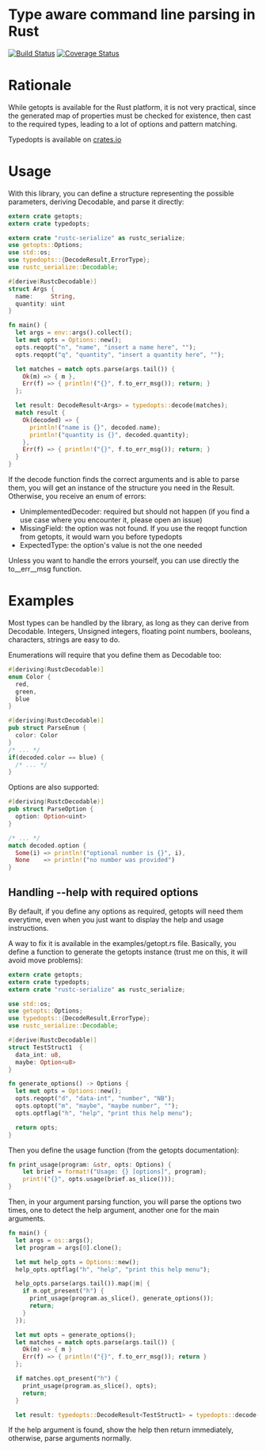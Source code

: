 # Type aware command line parsing in Rust

[![Build Status](https://travis-ci.org/Geal/typedopts.png?branch=master)](https://travis-ci.org/Geal/typedopts)
[![Coverage Status](https://coveralls.io/repos/Geal/typedopts/badge.svg)](https://coveralls.io/r/Geal/typedopts)

# Rationale

While getopts is available for the Rust platform, it is not very practical,
since the generated map of properties must be checked for existence,
then cast to the required types, leading to a lot of options and pattern
matching.

Typedopts is available on [crates.io](https://crates.io/crates/typedopts)

# Usage

With this library, you can define a structure representing the possible
parameters, deriving Decodable, and parse it directly:


```Rust
extern crate getopts;
extern crate typedopts;

extern crate "rustc-serialize" as rustc_serialize;
use getopts::Options;
use std::os;
use typedopts::{DecodeResult,ErrorType};
use rustc_serialize::Decodable;

#[derive(RustcDecodable)]
struct Args {
  name:     String,
  quantity: uint
}

fn main() {
  let args = env::args().collect();
  let mut opts = Options::new();
  opts.reqopt("n", "name", "insert a name here", "");
  opts.reqopt("q", "quantity", "insert a quantity here", "");

  let matches = match opts.parse(args.tail()) {
    Ok(m) => { m },
    Err(f) => { println!("{}", f.to_err_msg()); return; }
  };

  let result: DecodeResult<Args> = typedopts::decode(matches);
  match result {
    Ok(decoded) => {
      println!("name is {}", decoded.name);
      println!("quantity is {}", decoded.quantity);
    },
    Err(f) => { println!("{}", f.to_err_msg()); return; }
  }
}
```

If the decode function finds the correct arguments and is able to parse them,
you will get an instance of the structure you need in the Result. Otherwise,
you receive an enum of errors:

- UnimplementedDecoder: required but should not happen (if you find a use case where you encounter it, please open an issue)
- MissingField: the option was not found. If you use the reqopt function from getopts, it would warn you before typedopts
- ExpectedType: the option's value is not the one needed

Unless you want to handle the errors yourself, you can use directly the
to__err__msg function.

# Examples

Most types can be handled by the library, as long as they can derive from
Decodable. Integers, Unsigned integers, floating point numbers, booleans,
characters, strings are easy to do.

Enumerations will require that you define them as Decodable too:

```Rust
#[deriving(RustcDecodable)]
enum Color {
  red,
  green,
  blue
}

#[deriving(RustcDecodable)]
pub struct ParseEnum {
  color: Color
}
/* ... */
if(decoded.color == blue) {
  /* ... */
}
```

Options are also supported:

```Rust
#[deriving(RustcDecodable)]
pub struct ParseOption {
  option: Option<uint>
}

/* ... */
match decoded.option {
  Some(i) => println!("optional number is {}", i),
  None    => println!("no number was provided")
}
```
## Handling --help with required options

By default, if you define any options as required, getopts will need them everytime, even when
you just want to display the help and usage instructions.

A way to fix it is available in the examples/getopt.rs file. Basically, you define a function
to generate the getopts instance (trust me on this, it will avoid move problems):

```Rust
extern crate getopts;
extern crate typedopts;
extern crate "rustc-serialize" as rustc_serialize;

use std::os;
use getopts::Options;
use typedopts::{DecodeResult,ErrorType};
use rustc_serialize::Decodable;

#[derive(RustcDecodable)]
struct TestStruct1  {
  data_int: u8,
  maybe: Option<u8>
}

fn generate_options() -> Options {
  let mut opts = Options::new();
  opts.reqopt("d", "data-int", "number", "NB");
  opts.optopt("m", "maybe", "maybe number", "");
  opts.optflag("h", "help", "print this help menu");

  return opts;
}
```

Then you define the usage function (from the getopts documentation):

```Rust
fn print_usage(program: &str, opts: Options) {
    let brief = format!("Usage: {} [options]", program);
    print!("{}", opts.usage(brief.as_slice()));
}
```

Then, in your argument parsing function, you will parse the options
two times, one to detect the help argument, another one for the main
arguments.

```Rust
fn main() {
  let args = os::args();
  let program = args[0].clone();

  let mut help_opts = Options::new();
  help_opts.optflag("h", "help", "print this help menu");

  help_opts.parse(args.tail()).map(|m| {
    if m.opt_present("h") {
      print_usage(program.as_slice(), generate_options());
      return;
    }
  });

  let mut opts = generate_options();
  let matches = match opts.parse(args.tail()) {
    Ok(m) => { m }
    Err(f) => { println!("{}", f.to_err_msg()); return }
  };

  if matches.opt_present("h") {
    print_usage(program.as_slice(), opts);
    return;
  }

  let result: typedopts::DecodeResult<TestStruct1> = typedopts::decode(matches);
```

If the help argument is found, show the help then return immediately,
otherwise, parse arguments normally.
